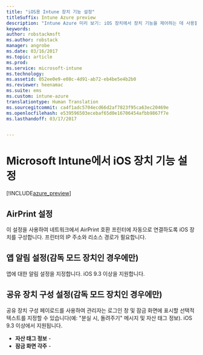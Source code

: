 ```yaml
---
title: "iOS용 Intune 장치 기능 설정"
titleSuffix: Intune Azure preview
description: "Intune Azure 미리 보기: iOS 장치에서 장치 기능을 제어하는 데 사용할 수 있는 Intune 설정을 알아봅니다."
keywords: 
author: robstackmsft
ms.author: robstack
manager: angrobe
ms.date: 03/16/2017
ms.topic: article
ms.prod: 
ms.service: microsoft-intune
ms.technology: 
ms.assetid: 052ee0e9-e08c-4d91-ab72-eb4be5e4b2b0
ms.reviewer: heenamac
ms.suite: ems
ms.custom: intune-azure
translationtype: Human Translation
ms.sourcegitcommit: ca4f1adc5704ecd66d2af7823f95ca63ec20469e
ms.openlocfilehash: e539596503ecebaf65d0e16706454afbb9867f7e
ms.lasthandoff: 03/17/2017


---
```


# <a name="ios-device-feature-settings-in-microsoft-intune"></a>Microsoft Intune에서 iOS 장치 기능 설정

[!INCLUDE[azure_preview](../includes/azure_preview.md)]

## <a name="airprint-settings"></a>AirPrint 설정
이 설정을 사용하여 네트워크에서 AirPrint 호환 프린터에 자동으로 연결하도록 iOS 장치를 구성합니다. 프린터의 IP 주소와 리소스 경로가 필요합니다.


## <a name="app-notifications-settings-for-supervised-devices-only"></a>앱 알림 설정(감독 모드 장치인 경우에만)
앱에 대한 알림 설정을 지정합니다. iOS 9.3 이상을 지원합니다.


## <a name="shared-device-configuration-settings-for-supervised-devices-only"></a>공유 장치 구성 설정(감독 모드 장치인 경우에만)
공유 장치 구성 페이로드를 사용하여 관리자는 로그인 창 및 잠금 화면에 표시할 선택적 텍스트를 지정할 수 있습니다(예: "분실 시, 돌려주기" 메시지 및 자산 태그 정보). iOS 9.3 이상에서 지원됩니다.

- **자산 태그 정보** - 
- **잠금 화면 각주** - 


